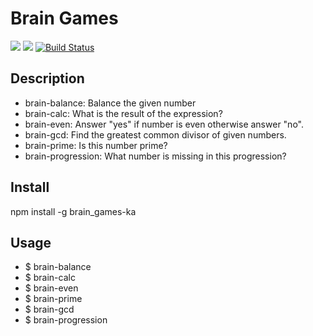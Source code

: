 # Brain Games
<a href="https://codeclimate.com/github/Kasmenai/project-lvl1-s280/maintainability"><img src="https://api.codeclimate.com/v1/badges/8ddeb8a883bd1c43fde6/maintainability" /></a>
<a href="https://codeclimate.com/github/Kasmenai/project-lvl1-s280/test_coverage"><img src="https://api.codeclimate.com/v1/badges/8ddeb8a883bd1c43fde6/test_coverage" /></a>
[![Build Status](https://travis-ci.org/Kasmenai/project-lvl1-s280.svg?branch=master)](https://travis-ci.org/Kasmenai/project-lvl1-s280)

## Description

  - brain-balance: Balance the given number
  - brain-calc: What is the result of the expression?
  - brain-even: Answer "yes" if number is even otherwise answer "no".
  - brain-gcd: Find the greatest common divisor of given numbers.
  - brain-prime: Is this number prime?
  - brain-progression: What number is missing in this progression?

## Install

npm install -g brain_games-ka

## Usage
  - $ brain-balance
  - $ brain-calc
  - $ brain-even
  - $ brain-prime
  - $ brain-gcd
  - $ brain-progression

